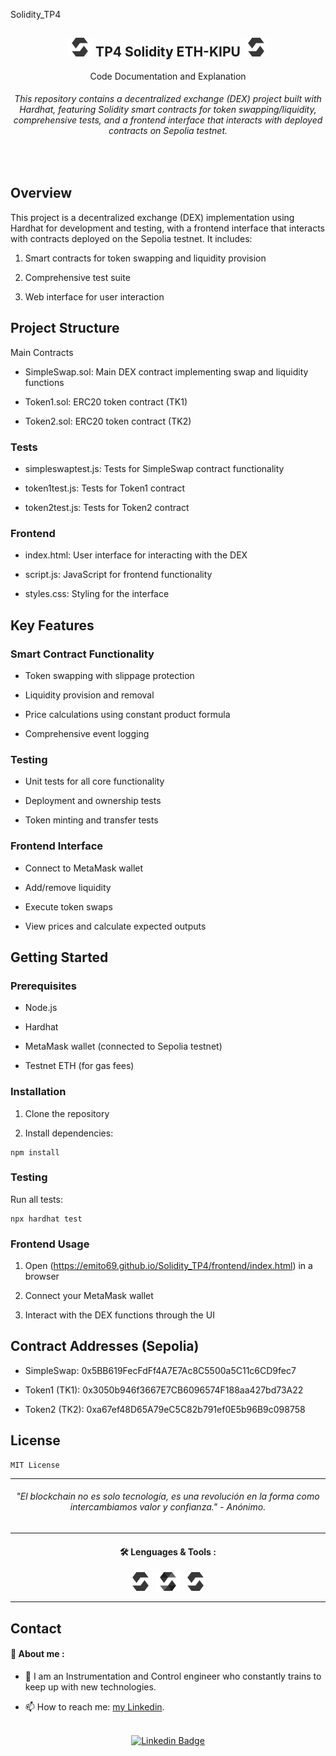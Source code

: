 <!--
**emito69/emito69** is a ✨ _special_ ✨ repository because its `README.md` (this file) appears on your GitHub profile.
Here are some ideas to get you started:
- 🔭 I’m currently working on ...
- 🌱 I’m currently learning ...
- 👯 I’m looking to collaborate on ...
- 🤔 I’m looking for help with ...
- 💬 Ask me about ...
- 📫 How to reach me: ...
- 😄 Pronouns: ...
- ⚡ Fun fact: ...

En el README de github no puedo añadir scrpits de java o css, tengo que trabajar directamente con atributos en html
-->

Solidity_TP4

<div id="header" align="center">
  <h2 align="center"> <img src="https://github.com/devicons/devicon/blob/master/icons/solidity/solidity-plain.svg" title="Solidity" alt="Solidity" height="30" width="40"/> TP4 Solidity ETH-KIPU <img src="https://github.com/devicons/devicon/blob/master/icons/solidity/solidity-plain.svg" title="Solidity" alt="Solidity" height="30" width="40"/> </h2>
  Code Documentation and Explanation
  <h6 align="center"> This repository contains a decentralized exchange (DEX) project built with Hardhat, featuring Solidity smart contracts for token swapping/liquidity, comprehensive tests, and a frontend interface that interacts with deployed contracts on Sepolia testnet.</h6>
   <br>
</div>

## Overview

This project is a decentralized exchange (DEX) implementation using Hardhat for development and testing, with a frontend interface that interacts with contracts deployed on the Sepolia testnet. It includes:

  1. Smart contracts for token swapping and liquidity provision

  2. Comprehensive test suite

  3. Web interface for user interaction

## Project Structure
Main Contracts

  - SimpleSwap.sol: Main DEX contract implementing swap and liquidity functions

  - Token1.sol: ERC20 token contract (TK1)

  - Token2.sol: ERC20 token contract (TK2)

### Tests

  - simpleswaptest.js: Tests for SimpleSwap contract functionality

  - token1test.js: Tests for Token1 contract

  - token2test.js: Tests for Token2 contract

### Frontend

  - index.html: User interface for interacting with the DEX

  - script.js: JavaScript for frontend functionality

  - styles.css: Styling for the interface

## Key Features

### Smart Contract Functionality

  - Token swapping with slippage protection

  - Liquidity provision and removal

  - Price calculations using constant product formula

  - Comprehensive event logging

### Testing

  - Unit tests for all core functionality

  - Deployment and ownership tests

  - Token minting and transfer tests

### Frontend Interface

  - Connect to MetaMask wallet

  - Add/remove liquidity

  - Execute token swaps

  - View prices and calculate expected outputs

## Getting Started
### Prerequisites
  - Node.js

  - Hardhat

  - MetaMask wallet (connected to Sepolia testnet)

  - Testnet ETH (for gas fees)

### Installation

  1. Clone the repository

  2. Install dependencies:

```nodejs
npm install
```

### Testing

Run all tests:

```nodejs
npx hardhat test
```

### Frontend Usage
  1. Open (https://emito69.github.io/Solidity_TP4/frontend/index.html) in a browser

  2. Connect your MetaMask wallet

  3. Interact with the DEX functions through the UI

## Contract Addresses (Sepolia)

  - SimpleSwap: 0x5BB619FecFdFf4A7E7Ac8C5500a5C11c6CD9fec7

  - Token1 (TK1): 0x3050b946f3667E7CB6096574F188aa427bd73A22

  - Token2 (TK2): 0xa67ef48D65A79eC5C82b791ef0E5b96B9c098758

##  License

```
MIT License
```


<hr>
<h6 align="center"> "El blockchain no es solo tecnología, es una revolución en la forma como intercambiamos valor y confianza." - Anónimo.</h6>

<hr>
<div align="center">
 <h4> 🛠 Lenguages & Tools : </h4>
  <img src="https://github.com/devicons/devicon/blob/master/icons/solidity/solidity-plain.svg" title="Solidity" alt="Solidity" height="30" width="40"/>
  <img src="https://github.com/devicons/devicon/blob/master/icons/solidity/solidity-original.svg" title="Solidity" alt="Solidity" height="30" width="40"/>
  <img src="https://github.com/devicons/devicon/blob/master/icons/solidity/solidity-plain.svg" title="Solidity" alt="Solidity" height="30" width="40"/>
  <br>
</div>

<hr>

## Contact

 <h4> 🔭 About me : </h4>

- 📝  I am an Instrumentation and Control engineer who constantly trains to keep up with new technologies.

- 📫 How to reach me: [my Linkedin](https://www.linkedin.com/in/emiliano-alvarez-a6677b1b4).

<br>
<div id="badges" align="center">
    <a href="https://www.linkedin.com/in/emiliano-alvarez-a6677b1b4/">
        <img src="https://img.shields.io/badge/LinkedIn-0077B5?style=for-the-badge&logo=linkedin&logoColor=white" alt="Linkedin Badge"  style="max-width: 100%;">
    </a> 
</div>
<br>
</div>

